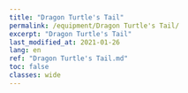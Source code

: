 ```yaml
---
title: "Dragon Turtle's Tail"
permalink: /equipment/Dragon Turtle's Tail/
excerpt: "Dragon Turtle's Tail"
last_modified_at: 2021-01-26
lang: en
ref: "Dragon Turtle's Tail.md"
toc: false
classes: wide
---
```


